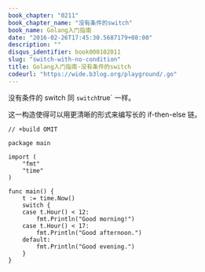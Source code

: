 ```yaml
---
book_chapter: "0211"
book_chapter_name: "没有条件的switch"
book_name: Golang入门指南
date: "2016-02-26T17:45:30.5687179+08:00"
description: ""
disqus_identifier: book000102011
slug: "switch-with-no-condition"
title: Golang入门指南-没有条件的switch
codeurl: "https://wide.b3log.org/playground/.go"
---
```





没有条件的 switch 同 `switch`true` 一样。

这一构造使得可以用更清晰的形式来编写长的 if-then-else 链。

```
// +build OMIT

package main

import (
	"fmt"
	"time"
)

func main() {
	t := time.Now()
	switch {
	case t.Hour() < 12:
		fmt.Println("Good morning!")
	case t.Hour() < 17:
		fmt.Println("Good afternoon.")
	default:
		fmt.Println("Good evening.")
	}
}

```

